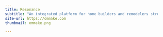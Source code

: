 ```yaml
---
title: Resonance
subtitle: "An integrated platform for home builders and remodelers struggling with organization and scheduling."
site-url: https://ommake.com
thumbnail: ommake.png

---
```

